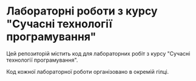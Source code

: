 # Лабораторні роботи з курсу "Сучасні технології програмування"

Цей репозиторій містить код для лабораторних робіт з курсу "Сучасні технології програмування". 

Код кожної лабораторної роботи організовано в окремій гілці.
